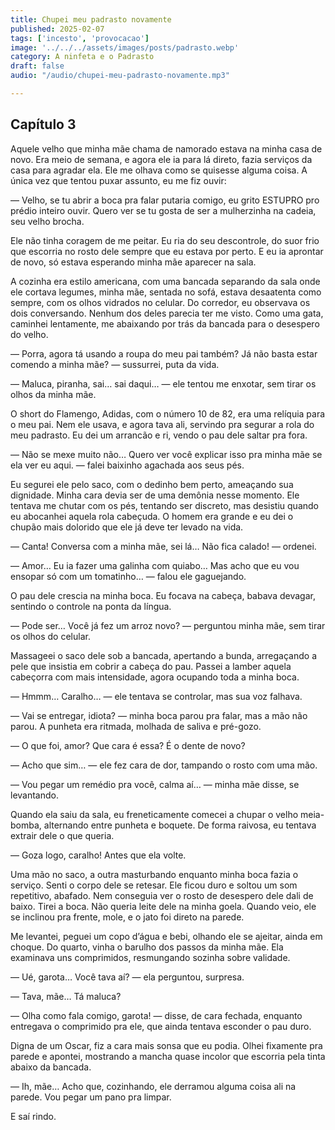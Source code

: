 ```yaml
---
title: Chupei meu padrasto novamente
published: 2025-02-07
tags: ['incesto', 'provocacao']
image: '../../../assets/images/posts/padrasto.webp'
category: A ninfeta e o Padrasto
draft: false
audio: "/audio/chupei-meu-padrasto-novamente.mp3"

---
```


## Capítulo 3

Aquele velho que minha mãe chama de namorado estava na minha casa de novo. Era meio de semana, e agora ele ia para lá direto, fazia serviços da casa para agradar ela. Ele me olhava como se quisesse alguma coisa. A única vez que tentou puxar assunto, eu me fiz ouvir:

— Velho, se tu abrir a boca pra falar putaria comigo, eu grito ESTUPRO pro prédio inteiro ouvir. Quero ver se tu gosta de ser a mulherzinha na cadeia, seu velho brocha.

Ele não tinha coragem de me peitar. Eu ria do seu descontrole, do suor frio que escorria no rosto dele sempre que eu estava por perto. E eu ia aprontar de novo, só estava esperando minha mãe aparecer na sala.

A cozinha era estilo americana, com uma bancada separando da sala onde ele cortava legumes, minha mãe, sentada no sofá, estava desaatenta como sempre, com os olhos vidrados no celular. Do corredor, eu observava os dois conversando. Nenhum dos deles parecia ter me visto. Como uma gata, caminhei lentamente, me abaixando por trás da bancada para o desespero do velho.

— Porra, agora tá usando a roupa do meu pai também? Já não basta estar comendo a minha mãe? — sussurrei, puta da vida.

— Maluca, piranha, sai… sai daqui… — ele tentou me enxotar, sem tirar os olhos da minha mãe.

O short do Flamengo, Adidas, com o número 10 de 82, era uma relíquia para o meu pai. Nem ele usava, e agora tava ali, servindo pra segurar a rola do meu padrasto. Eu dei um arrancão e ri, vendo o pau dele saltar pra fora.

— Não se mexe muito não… Quero ver você explicar isso pra minha mãe se ela ver eu aqui. — falei baixinho agachada aos seus pés.

Eu segurei ele pelo saco, com o dedinho bem perto, ameaçando sua dignidade. Minha cara devia ser de uma demônia nesse momento. Ele tentava me chutar com os pés, tentando ser discreto, mas desistiu quando eu abocanhei aquela rola cabeçuda. O homem era grande e eu dei o chupão mais dolorido que ele já deve ter levado na vida.

— Canta! Conversa com a minha mãe, sei lá… Não fica calado! — ordenei.

— Amor… Eu ia fazer uma galinha com quiabo… Mas acho que eu vou ensopar só com um tomatinho… — falou ele gaguejando.

O pau dele crescia na minha boca. Eu focava na cabeça, babava devagar, sentindo o controle na ponta da língua.

— Pode ser… Você já fez um arroz novo? — perguntou minha mãe, sem tirar os olhos do celular.

Massageei o saco dele sob a bancada, apertando a bunda, arregaçando a pele que insistia em cobrir a cabeça do pau. Passei a lamber aquela cabeçorra com mais intensidade, agora ocupando toda a minha boca.

— Hmmm… Caralho… — ele tentava se controlar, mas sua voz falhava.

— Vai se entregar, idiota? — minha boca parou pra falar, mas a mão não parou. A punheta era ritmada, molhada de saliva e pré-gozo.

— O que foi, amor? Que cara é essa? É o dente de novo?

— Acho que sim… — ele fez cara de dor, tampando o rosto com uma mão.

— Vou pegar um remédio pra você, calma aí… — minha mãe disse, se levantando.

Quando ela saiu da sala, eu freneticamente comecei a chupar o velho meia-bomba, alternando entre punheta e boquete. De forma raivosa, eu tentava extrair dele o que queria.

— Goza logo, caralho! Antes que ela volte.

Uma mão no saco, a outra masturbando enquanto minha boca fazia o serviço. Senti o corpo dele se retesar. Ele ficou duro e soltou um som repetitivo, abafado. Nem conseguia ver o rosto de desespero dele dali de baixo. Tirei a boca. Não queria leite dele na minha goela. Quando veio, ele se inclinou pra frente, mole, e o jato foi direto na parede.

Me levantei, peguei um copo d’água e bebi, olhando ele se ajeitar, ainda em choque. Do quarto, vinha o barulho dos passos da minha mãe. Ela examinava uns comprimidos, resmungando sozinha sobre validade.

— Ué, garota… Você tava aí? — ela perguntou, surpresa.

— Tava, mãe… Tá maluca?

— Olha como fala comigo, garota! — disse, de cara fechada, enquanto entregava o comprimido pra ele, que ainda tentava esconder o pau duro.

Digna de um Oscar, fiz a cara mais sonsa que eu podia. Olhei fixamente pra parede e apontei, mostrando a mancha quase incolor que escorria pela tinta abaixo da bancada.

— Ih, mãe… Acho que, cozinhando, ele derramou alguma coisa ali na parede. Vou pegar um pano pra limpar.

E saí rindo.